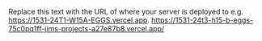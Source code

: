 Replace this text with the URL of where your server is deployed to e.g. https://1531-24T1-W15A-EGGS.vercel.app.
https://1531-24t3-h15-b-eggs-75c0pq1ff-jims-projects-a27e87b8.vercel.app/